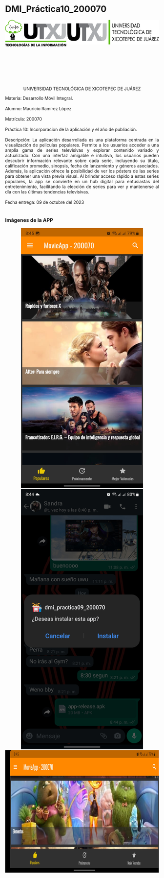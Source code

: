 # DMI_Práctica10_200070
<div style="display: flex; justify-content: space-between;">
    <img align="left" src="https://github.com/MauricioRL15/Logos_UTXJ/blob/main/LOGO%20TIC.png?raw=true" alt="Imagen 1" width="200" />
    <img align="right" src="https://github.com/MauricioRL15/Logos_UTXJ/blob/main/LOGO%20UTXJ%202019.png?raw=true" alt="Imagen 2" width="300" height="80" />
</div>

<br><br><br><br><br><br>

<p align="center">UNIVERSIDAD TECNOLÓGICA DE XICOTEPEC DE JUÁREZ</p>

<div style="text-align: justify;">
Materia: Desarrollo Móvil Integral. <br><br>
Alumno: Mauricio Ramírez López <br><br>
Matrícula: 200070 <br><br>
Práctica 10: Incorporacion de la aplicación y el año de publiación. <br><br>
Descripción: La aplicación desarrollada es una plataforma centrada en la visualización de peliculas populares. Permite a los usuarios acceder a una amplia gama de series televisivas y explorar contenido variado y actualizado. Con una interfaz amigable e intuitiva, los usuarios pueden descubrir información relevante sobre cada serie, incluyendo su título, calificación promedio, sinopsis, fecha de lanzamiento y géneros asociados. Además, la aplicación ofrece la posibilidad de ver los pósters de las series para obtener una vista previa visual. Al brindar acceso rápido a estas series populares, la app se convierte en un hub digital para entusiastas del entretenimiento, facilitando la elección de series para ver y mantenerse al día con las últimas tendencias televisivas.  <br><br>
Fecha entrega: 09 de octubre del 2023
</div>

<br>

### Imágenes de la APP

<div style="text-align: center">
    <img src="https://github.com/MauricioRL15/Imagenes/blob/87f8fdac6a9084134e1fb09433d6ade83fd087f8/P9_img1.jpg?raw=true" alt="Imagen 1" width="400" height="850"/>
    <img src="https://github.com/MauricioRL15/Imagenes/blob/87f8fdac6a9084134e1fb09433d6ade83fd087f8/P9_img2.jpg?raw=true" alt="Imagen 1" width="400" height="850"/>
    <img src="https://github.com/MauricioRL15/Imagenes/blob/87f8fdac6a9084134e1fb09433d6ade83fd087f8/P9_img3.jpg?raw=true" alt="Imagen 1" width="850" height="400"/>
</div>
